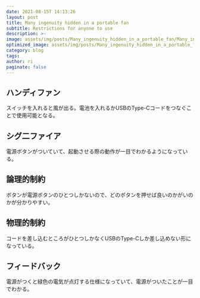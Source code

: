 ```yaml
---
date: 2021-08-15T 14:13:26
layout: post
title: Many ingenuity hidden in a portable fan
subtitle: Restrictions for anyone to use
description: >-
image: assets/img/posts/Many_ingenuity_hidden_in_a_portable_fan/Many_ingenuity_hidden_in_a_portable_fan.jpg
optimized_image: assets/img/posts/Many_ingenuity_hidden_in_a_portable_fan/Many_ingenuity_hidden_in_a_portable_fan_resized_thumbnail.jpg
category: blog
tags: 
author: ri
paginate: false
---
```


## ハンディファン

スイッチを入れると風が出る。電池を入れるかUSBのType-Cコードをつなぐことで使用可能となる。

## シグ二ファイア

電源ボタンがついていて、起動させる際の動作が一目でわかるようになっている。

## 論理的制約

ボタンが電源ボタンのひとつしかないので、どのボタンを押せば良いのかがいのかが分かりやすい。

## 物理的制約

コードを差し込むところがひとつしかなくUSBのType-Cしか差し込めない形になっている。

## フィードバック

電源がつくと緑色の電気が点灯する仕様になっていて、電源がついたことが一目でわかる。